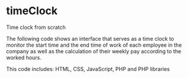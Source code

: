 # timeClock
Time clock from scratch

The following code shows an interface that serves as a time clock to monitor the start time and the end time of work of each 
employee in the company as well as the calculation of their weekly pay according to the worked hours.

This code includes: HTML, CSS, JavaScript, PHP and PHP libraries
